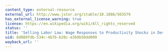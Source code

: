 ```yaml
---
content_type: external-resource
external_url: http://www.jstor.org/stable/10.1086/503579
has_external_license_warning: true
license: https://en.wikipedia.org/wiki/All_rights_reserved
status: ''
title: 'Selling Labor Low: Wage Responses to Productivity Shocks in Developing Countries'
uid: 8d089fdb-534c-4b7b-b20c-e3b9b50dd009
wayback_url: ''
---
```

